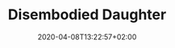 ---
title: "Disembodied Daughter"
date: 2020-04-08T13:22:57+02:00
draft: false
aspect: "computational-racism"
authors: ["Arvida Byström"]
topic: "bodies"
link: "https://www.youtube.com/watch?v=g7XyWnQH1j8"
medium: "film"
---